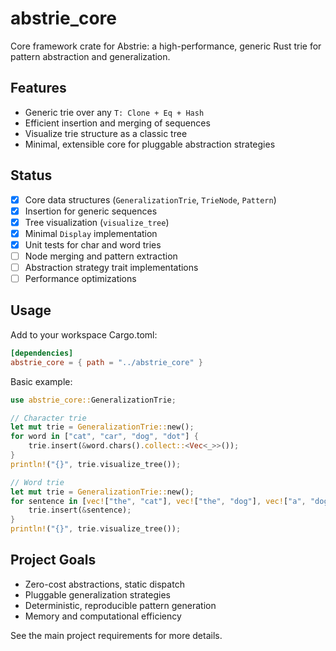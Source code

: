 # abstrie_core

Core framework crate for Abstrie: a high-performance, generic Rust trie for pattern abstraction and generalization.

## Features
- Generic trie over any `T: Clone + Eq + Hash`
- Efficient insertion and merging of sequences
- Visualize trie structure as a classic tree
- Minimal, extensible core for pluggable abstraction strategies

## Status
- [x] Core data structures (`GeneralizationTrie`, `TrieNode`, `Pattern`)
- [x] Insertion for generic sequences
- [x] Tree visualization (`visualize_tree`)
- [x] Minimal `Display` implementation
- [x] Unit tests for char and word tries
- [ ] Node merging and pattern extraction
- [ ] Abstraction strategy trait implementations
- [ ] Performance optimizations

## Usage
Add to your workspace Cargo.toml:

```toml
[dependencies]
abstrie_core = { path = "../abstrie_core" }
```

Basic example:

```rust
use abstrie_core::GeneralizationTrie;

// Character trie
let mut trie = GeneralizationTrie::new();
for word in ["cat", "car", "dog", "dot"] {
    trie.insert(&word.chars().collect::<Vec<_>>());
}
println!("{}", trie.visualize_tree());

// Word trie
let mut trie = GeneralizationTrie::new();
for sentence in [vec!["the", "cat"], vec!["the", "dog"], vec!["a", "dog"]] {
    trie.insert(&sentence);
}
println!("{}", trie.visualize_tree());
```

## Project Goals
- Zero-cost abstractions, static dispatch
- Pluggable generalization strategies
- Deterministic, reproducible pattern generation
- Memory and computational efficiency

See the main project requirements for more details.
